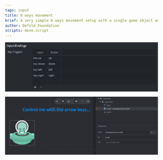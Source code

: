 ```yaml
---
tags: input
title: 8 ways movement
brief: A very simple 8 ways movement setup with a single game object and a script that listens to input and updates the game object position accordingly.
author: Defold Foundation
scripts: move.script
---
```


![input bindings](input_bindings.png)

![move](move.png)
